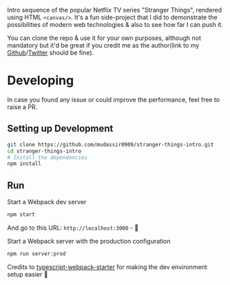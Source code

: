 Intro sequence of the popular Netflix TV series "Stranger Things", rendered using HTML `<canvas/>`. It's a fun side-project that I did to demonstrate the possibilities of modern web technologies & also to see how far I can push it.

You can clone the repo & use it for your own purposes, although not mandatory but it'd be great if you credit me as the author(link to my [Github](https://github.com/mudassir0909/)/[Twitter](https://twitter.com/guesswhat4951) should be fine).

# Developing
In case you found any issue or could improve the performance, feel free to raise a PR.

## Setting up Development

```bash
git clone https://github.com/mudassir0909/stranger-things-intro.git
cd stranger-things-intro
# Install the dependencies
npm install
```

## Run

Start a Webpack dev server
```bash
npm start
```
And go to this URL: `http://localhost:3000` - 🎉

Start a Webpack server with the production configuration
```bash
npm run server:prod
```

Credits to [typescript-webpack-starter](https://github.com/emyann/typescript-webpack-starter) for making the dev environment setup easier 🙌
